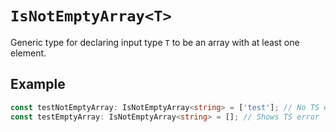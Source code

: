 # `IsNotEmptyArray<T>`

Generic type for declaring input type `T` to be an array with at least one element.

## Example

```ts
const testNotEmptyArray: IsNotEmptyArray<string> = ['test']; // No TS error
const testEmptyArray: IsNotEmptyArray<string> = []; // Shows TS error
```
